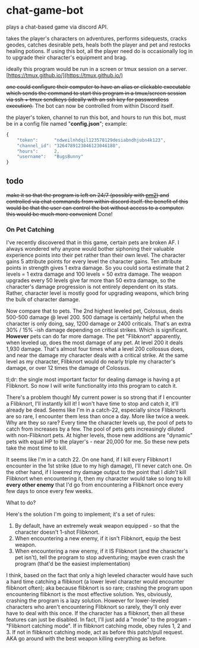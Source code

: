 # chat-game-bot

plays a chat-based game via discord API. 

takes the player's characters on adventures, performs sidequests, cracks geodes, catches desirable pets, heals both the player and pet and restocks healing potions. If using this bot, all the player need do is occasionally log in to upgrade their character's equipment and brag.

ideally this program would be run in a screen or tmux session on a server. [https://tmux.github.io/](https://tmux.github.io/)

<strike>one could configure their computer to have an alias or clickable executable which sends the command to start this program in a tmux/screen session via ssh + tmux sendkeys (ideally with an ssh key for passwordless execution).</strike> The bot can now be controlled from within Discord itself.

the player's token, channel to run this bot, and hours to run this bot, must be in a config file named "__config.json__"; example:

```javascript
{
    "token":      "ndweilnhdqil123578129desiabndhjubn4k123",
    "channel_id": "3264789123046123046180",
    "hours":      2,
    "username":   "BugsBunny"
}
```

## todo

<strike>make it so that the program is left on 24/7 (possibly with [pm2](https://www.npmjs.com/package/pm2)) and controlled via chat commands from within discord itself.
the benefit of this would be that the user can control the bot without access to a computer. this would be much more convenient</strike> Done!

### On Pet Catching

I've recently discovered that in this game, certain pets are broken AF. I always wondered why anyone would bother siphoning their valuable experience points into their pet rather than their own level. The character gains 5 attribute points for every level the character gains. Ten attribute points in strength gives 1 extra damage. So you could sorta estimate that 2 levels = 1 extra damage and 100 levels = 50 extra damage. The weapon upgrades every 50 levels give far more than 50 extra damage, so the character's damage progression is not entirely dependent on its stats. Rather, character level is mostly good for upgrading weapons, which bring the bulk of character damage.

Now compare that to pets. The 2nd highest leveled pet, Colossus, deals 500-500 damage @ level 200. 500 damage is certainly helpful when the character is only doing, say, 1200 damage or 2400 criticals. That's an extra 30% / 15% -ish damage depending on critical strikes. Which is significant. __However__ pets can do far more damage. The pet "Flibknort" apparently, when leveled up, does the most damage of any pet. At level 200 it deals 1,930 damage. That's almost four times what a level 200 collossus does, and near the damage my character deals *with* a critical strike. At the same level as my character, Flibknort would do nearly triple my character's damage, or over 12 times the damage of Colossus.

tl;dr: the single most important factor for dealing damage is having a pt Flibknort. So now I will write functionality into this program to catch it.

There's a problem though! My current power is so strong that if I encounter a Flibknort, I'll instantly kill it! I won't have time to stop and catch it, it'll already be dead. Seems like I'm in a catch-22, especially since Flibknorts are so rare, I encounter them less than once a day. More like twice a week. Why are they so rare? Every time the character levels up, the pool of pets to catch from increases by a few. The pool of pets gets increasingly diluted with non-Flibknort pets. At higher levels, those new additions are "dynamic" pets with equal HP to the player's - near 20,000 for me. So these new pets take the most time to kill.

It seems like I'm in a catch 22. On one hand, if I kill every Flibknort I encounter in the 1st strike (due to my high damage), I'll never catch one. On the other hand, if I lowered my damage output to the point that I *didn't* kill Flibknort when encountering it, then my character would take so long to kill __every other enemy__ that I'd go from encountering a Flibknort once every few days to once every few weeks.

What to do?

Here's the solution I'm going to implement; it's a set of rules:

1. By default, have an extremely weak weapon equipped - so that the character doesn't 1-shot Flibknort.
2. When encountering a new enemy, if it isn't Flibknort, equip the best weapon.
3. When encountering a new enemy, if it IS Flibknort (and the character's pet isn't), tell the program to stop adventuring; maybe even crash the program (that'd be the easiest implementation)

I think, based on the fact that only a high leveled character would have such a hard time catching a flibknort (a lower level character would encounter flibknort often); aka because flibknort is so rare; crashing the program upon encountering flibknort is the most effective solution. Yes, obviously, crashing the program is a lazy solution. However for lower-leveled characters who aren't encountering Flibknort so rarely, they'll only ever have to deal with this once. If the character has a flibknort, then all these features can just be disabled. In fact, I'll just add a "mode" to the program - "Flibknort catching mode". If in flibknort catching mode, obey rules 1, 2 and 3. If not in flibknort catching mode, act as before this patch/pull request. AKA go around with the best weapon killing everything as before.
